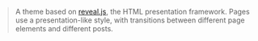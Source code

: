 >A theme based on [reveal.js](http://lab.hakim.se/reveal-js/), the HTML
presentation framework. Pages use a presentation-like style, with transitions
between different page elements and different posts.
